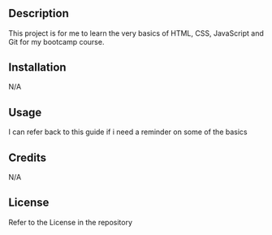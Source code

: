 # <Your-Project-Title>

## Description

This project is for me to learn the very basics of HTML, CSS, JavaScript and Git for my bootcamp course.

## Installation

N/A

## Usage

I can refer back to this guide if i need a reminder on some of the basics
## Credits

N/A

## License

Refer to the License in the repository